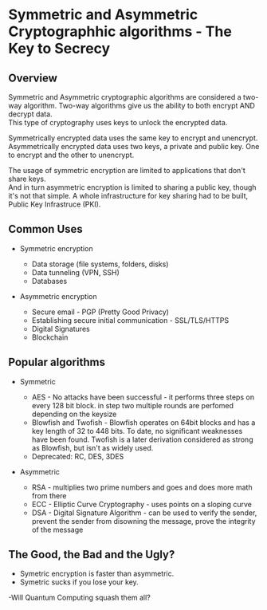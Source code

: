 # Symmetric and Asymmetric Cryptographhic algorithms -  The Key to Secrecy

## Overview
Symmetric and Asymmetric cryptographic algorithms are considered a two-way algorithm. Two-way algorithms give us the ability to both encrypt AND decrypt data.   
This type of cryptography uses keys to unlock the encrypted data.

Symmetrically encrypted data uses the same key to encrypt and unencrypt.  
Asymmetrically encrypted data uses two keys, a private and public key. One to encrypt and the other to unencrypt.

The usage of symmetric encryption are limited to applications that don't share keys.  
And in turn asymmetric encryption is limited to sharing a public key, though it's not that simple. A whole infrastructure for key sharing had to be built, Public Key Infrastruce (PKI).   


## Common Uses
 - Symmetric encryption
    - Data storage (file systems, folders, disks)
	- Data tunneling (VPN, SSH)	
	- Databases

 - Asymmetric encryption
    - Secure email - PGP (Pretty Good Privacy)
	- Establishing secure initial communication -  SSL/TLS/HTTPS
	- Digital Signatures
	- Blockchain

## Popular algorithms
 - Symmetric
    - AES - No attacks have been successful - it performs three steps on every 128 bit block.  in step two multiple rounds are perfomed depending on the keysize
	- Blowfish and Twofish - Blowfish operates on 64bit blocks and has a key length of 32 to 448 bits.  To date, no significant weaknesses have been found.  Twofish is a later derivation considered as strong as Blowfish, but isn't as widely used.
	- Deprecated: RC, DES, 3DES
 
 - Asymmetric
    - RSA - multiplies two prime numbers and goes and does more math from there
    - ECC - Elliptic Curve Cryptography - uses points on a sloping curve 
    - DSA - Digital Signature Algorithm - can be used to verify the sender, prevent the sender from disowning the message, prove the integrity of the message
	
	
## The Good, the Bad and the Ugly?

  - Symetric encryption is faster than asymmetric.
  - Symetric sucks if you lose your key.

  -Will Quantum Computing squash them all?